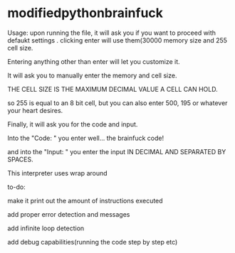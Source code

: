 # modifiedpythonbrainfuck
Usage: upon running the file, it will ask you if you want to proceed with defaukt settings
.
clicking enter will use them(30000 memory size and 255 cell size.

Entering anything other than enter will let you customize it.

It will ask you to manually enter the memory and cell size.

THE CELL SIZE IS THE MAXIMUM DECIMAL VALUE A CELL CAN HOLD.

so 255 is equal to an 8 bit cell, but you can also enter 500, 195 or whatever your heart desires.

Finally, it will ask you for the code and input.

Into the "Code: " you enter well... the brainfuck code!

and into the "Input: " you enter the input IN DECIMAL AND SEPARATED BY SPACES.

This interpreter uses wrap around

to-do:

make it print out the amount of instructions executed

add proper error detection and messages

add infinite loop detection

add debug capabilities(running the code step by step etc)
